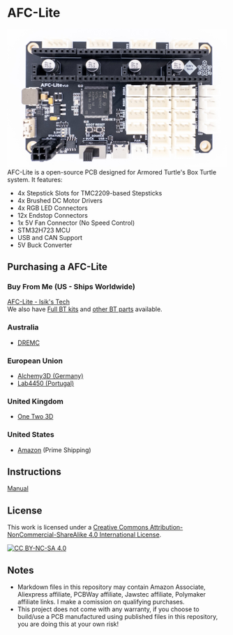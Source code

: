 # AFC-Lite
![AFC-Lite PCB](./Images/PCB.jpg)
AFC-Lite is a open-source PCB designed for Armored Turtle's Box Turtle system. It features:
- 4x Stepstick Slots for TMC2209-based Stepsticks
- 4x Brushed DC Motor Drivers
- 4x RGB LED Connectors
- 12x Endstop Connectors
- 1x 5V Fan Connector (No Speed Control)
- STM32H723 MCU
- USB and CAN Support
- 5V Buck Converter

## Purchasing a AFC-Lite
### Buy From Me (US - Ships Worldwide)
[AFC-Lite - Isik's Tech](https://store.isiks.tech/products/afc-lite) <br>
We also have [Full BT kits](https://store.isiks.tech/products/box-turtle-kit) and [other BT parts](https://store.isiks.tech/collections/box-turtle-parts) available.

### Australia
- [DREMC](https://store.dremc.com.au/products/afc-lite-box-turtle-controller-pcb-by-isiks-tech)
### European Union
- [Alchemy3D (Germany)](https://alchemy3d.de/products/boxed-turtle-afc-lite-controller-pcb)
- [Lab4450 (Portugal)](https://lab4450.com/product/afc-lite-board/)
### United Kingdom
- [One Two 3D](https://www.onetwo3d.co.uk/product/isiks-tech-afc-lite-box-turtle-controller-pcb/)
### United States
- [Amazon](https://www.amazon.com/dp/B0DMWB52Z3?maas=maas_adg_A3C1FA832FBAA5A33374316DF932F9DB_afap_abs&ref_=aa_maas&tag=maas) (Prime Shipping)

## Instructions
[Manual](./Docs/AFC-Lite_Manual.pdf)

## License
This work is licensed under a
[Creative Commons Attribution-NonCommercial-ShareAlike 4.0 International License][cc-by-nc-sa].

[![CC BY-NC-SA 4.0][cc-by-nc-sa-image]][cc-by-nc-sa]

[cc-by-nc-sa]: http://creativecommons.org/licenses/by-nc-sa/4.0/
[cc-by-nc-sa-image]: https://licensebuttons.net/l/by-nc-sa/4.0/88x31.png
[cc-by-nc-sa-shield]: https://img.shields.io/badge/License-CC%20BY--NC--SA%204.0-lightgrey.svg

## Notes
- Markdown files in this repository may contain Amazon Associate, Aliexpress affiliate, PCBWay affiliate, Jawstec affiliate, Polymaker affiliate links. I make a comission on qualifying purchases.
- This project does not come with any warranty, if you choose to build/use a PCB manufactured using published files in this repository, you are doing this at your own risk!
